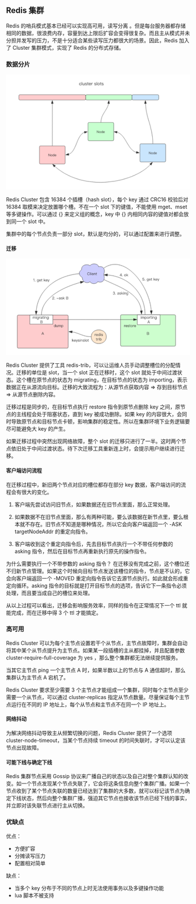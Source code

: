 ## Redis 集群

Redis 的哨兵模式基本已经可以实现高可用，读写分离 。但是每台服务器都存储相同的数据，很浪费内存，容量到达上限后扩容会变得很复杂。而且主从模式并未分担并发写的压力，不是十分适合某些读写压力都很大的场景。因此，Redis 加入了 Cluster 集群模式，实现了 Redis 的分布式存储。



### 数据分片

![Redis Cluster](../images/20220530094912001.png)

Redis Cluster 包含 16384 个插槽（hash slot），每个 key 通过 CRC16 校验后对 16384 取模来决定放置哪个槽。不在一个 slot 下的键值，不能使用 mget、mset 等多键操作。可以通过 {} 来定义组的概念，key 中 {} 内相同内容的键值对都会放到同一个 slot 中。

集群中的每个节点负责一部分 slot，默认是均分的，可以通过配置来进行调整。



#### 迁移

![slot 迁移](../images/20220530100158002.png)

Redis Cluster 提供了工具 redis-trib，可以让运维人员手动调整槽位的分配情况。迁移的单位是 slot，当一个 slot 正在迁移时，这个 slot 就处于中间过渡状态。这个槽在原节点的状态为 migrating，在目标节点的状态为 importing，表示数据正在从源流向目标。迁移的大致流程为：从源节点获取内容 => 存到目标节点 => 从源节点删除内容。

迁移过程是同步的，在目标节点执行 restore 指令到原节点删除 key 之间，原节点的主线程会处于阻塞状态，直到 key 被成功删除。如果 key 的内容很大，会同时导致原节点和目标节点卡顿，影响集群的稳定性。所以在集群环境下业务逻辑要尽可能避免大 key 的产生。

如果迁移过程中突然出现网络故障，整个 slot 的迁移只进行了一半。这时两个节点依旧处于中间过渡状态。待下次迁移工具重新连上时，会提示用户继续进行迁移。



#### 客户端访问流程

在迁移过程中，新旧两个节点对应的槽位都存在部分 key 数据，客户端访问的流程会有很大的变化。

1. 客户端先尝试访问旧节点，如果数据还在旧节点里面，那么正常处理。

2. 如果数据不在旧节点里面，那么有两种可能，要么该数据在新节点里，要么根本就不存在。旧节点不知道是哪种情况，所以它会向客户端返回一个 -ASK targetNodeAddr 的重定向指令。

3. 客户端收到这个重定向指令后，先去目标节点执行一个不带任何参数的 asking 指令，然后在目标节点再重新执行原先的操作指令。

为什么需要执行一个不带参数的 asking 指令？ 在迁移没有完成之前，这个槽位还不归新节点管理。如果这个时候向目标节点发送该槽位的指令，节点是不认的，它会向客户端返回一个 -MOVED 重定向指令告诉它去源节点执行。如此就会形成重定向循环。asking 指令的目标就是打开目标节点的选项，告诉它下一条指令必须处理，而且要当成自己的槽位来处理。 

从以上过程可以看出，迁移会影响服务效率，同样的指令在正常情况下一个 ttl 就 能完成，而在迁移中得 3 个 ttl 才能搞定。



### 高可用

Redis Cluster 可以为每个主节点设置若干个从节点，主节点故障时，集群会自动将其中某个从节点提升为主节点。如果某一段插槽的主从都挂掉，并且配置参数 cluster-require-full-coverage 为 yes ，那么整个集群都无法继续提供服务。

当其它主节点 ping 一个主节点 A 时，如果半数以上的节点与 A 通信超时，那么集群认为主节点 A 宕机了。

Redis Cluster 要求至少需要 3 个主节点才能组成一个集群，同时每个主节点至少需要一个从节点，可以通过 cluster-replicas 指定从节点数量。尽量保证每个主节点运行在不同的 IP 地址上，每个从节点和主节点不在同一个 IP 地址上。



#### 网络抖动

为解决网络抖动导致主从频繁切换的问题，Redis Cluster 提供了一个选项 cluster-node-timeout，当某个节点持续 timeout 的时间失联时，才可以认定该节点出现故障。



#### 可能下线与确定下线

Redis 集群节点采用 Gossip 协议来广播自己的状态以及自己对整个集群认知的改变。如一个节点发现某个节点失联了，它会将这条信息向整个集群广播。如果一个节点收到了某个节点失联的数量已经达到了集群的大多数，就可以标记该节点为确定下线状态，然后向整个集群广播，强迫其它节点也接收该节点已经下线的事实，并立即对该失联节点进行主从切换。



### 优缺点

优点：

- 方便扩容
- 分摊读写压力
- 配置相对简单

缺点：

- 当多个 key 分布于不同的节点上时无法使用事务以及多键操作功能
- lua 脚本不被支持